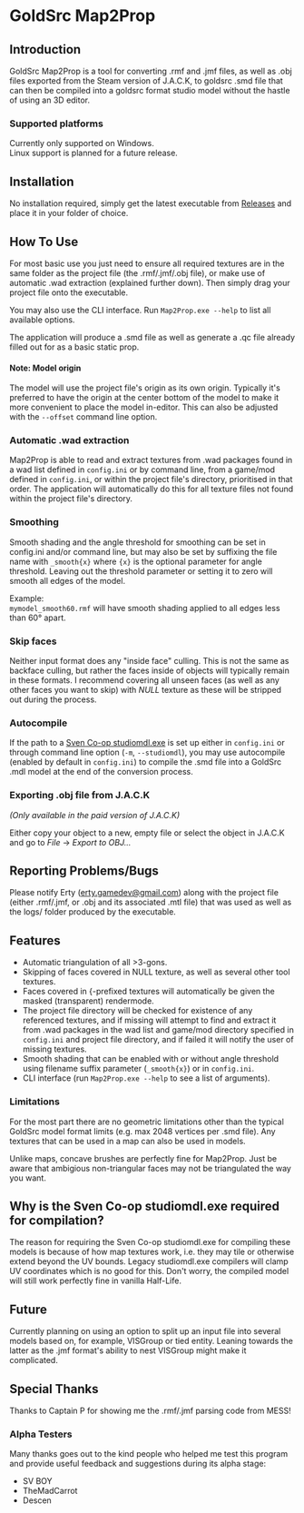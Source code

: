 # GoldSrc Map2Prop

## Introduction

GoldSrc Map2Prop is a tool for converting .rmf and .jmf files, as well as .obj files exported from the Steam version of J.A.C.K, to goldsrc .smd file that can then be compiled into a goldsrc format studio model without the hastle of using an 3D editor.

### Supported platforms
Currently only supported on Windows.<br>
Linux support is planned for a future release.

## Installation

No installation required, simply get the latest executable from [Releases](https://github.com/Erty-Gamedev/GoldSrc-Map2Prop/releases) and place it in your folder of choice.

## How To Use

For most basic use you just need to ensure all required textures are in the same folder as the project file (the .rmf/.jmf/.obj file), or make use of automatic .wad extraction (explained further down). Then simply drag your project file onto the executable.

You may also use the CLI interface. Run `Map2Prop.exe --help` to list all available options.

The application will produce a .smd file as well as generate a .qc file already filled out for as a basic static prop.

#### Note: Model origin

The model will use the project file's origin as its own origin. Typically it's preferred to have the origin at the center bottom of the model to make it more convenient to place the model in-editor. This can also be adjusted with the `--offset` command line option.

### Automatic .wad extraction

Map2Prop is able to read and extract textures from .wad packages found in a wad list defined in `config.ini` or by command line, from a game/mod defined in `config.ini`, or within the project file's directory, prioritised in that order. The application will automatically do this for all texture files not found within the project file's directory.

### Smoothing

Smooth shading and the angle threshold for smoothing can be set in config.ini and/or command line, but may also be set by suffixing the file name with `_smooth{x}` where `{x}` is the optional parameter for angle threshold. Leaving out the threshold parameter or setting it to zero will smooth all edges of the model.

Example:<br>`mymodel_smooth60.rmf` will have smooth shading applied to all edges less than 60° apart.

### Skip faces

Neither input format does any "inside face" culling. This is not the same as backface culling, but rather the faces inside of objects will typically remain in these formats.
I recommend covering all unseen faces (as well as any other faces you want to skip) with *NULL* texture as these will be stripped out during the process.

### Autocompile

If the path to a [Sven Co-op studiomdl.exe](http://www.the303.org/backups/sven_studiomdl_2019.rar) is set up either in `config.ini` or through command line option (`-m`, `--studiomdl`), you may use autocompile (enabled by default in `config.ini`) to compile the .smd file into a GoldSrc .mdl model at the end of the conversion process.

### Exporting .obj file from J.A.C.K

*(Only available in the paid version of J.A.C.K)*

Either copy your object to a new, empty file or select the object in J.A.C.K and go to *File* -> *Export to OBJ...*

## Reporting Problems/Bugs

Please notify Erty (erty.gamedev@gmail.com) along with the project file (either .rmf/.jmf, or .obj and its associated .mtl file) that was used as well as the logs/ folder produced by the executable.

## Features

* Automatic triangulation of all >3-gons.
* Skipping of faces covered in NULL texture, as well as several other tool textures.
* Faces covered in \{-prefixed textures will automatically be given the masked (transparent) rendermode.
* The project file directory will be checked for existence of any referenced textures, and if missing will attempt to find and extract it from .wad packages in the wad list and game/mod directory specified in `config.ini` and project file directory, and if failed it will notify the user of missing textures.
* Smooth shading that can be enabled with or without angle threshold using filename suffix parameter (`_smooth{x}`) or in `config.ini`.
* CLI interface (run `Map2Prop.exe --help` to see a list of arguments).

### Limitations

For the most part there are no geometric limitations other than the typical GoldSrc model format limits (e.g. max 2048 vertices per .smd file). Any textures that can be used in a map can also be used in models.

Unlike maps, concave brushes are perfectly fine for Map2Prop. Just be aware that ambigious non-triangular faces may not be triangulated the way you want.

## Why is the Sven Co-op studiomdl.exe required for compilation?

The reason for requiring the Sven Co-op studiomdl.exe for compiling these models is because of how map textures work, i.e. they may tile or otherwise extend beyond the UV bounds. Legacy studiomdl.exe compilers will clamp UV coordinates which is no good for this. Don't worry, the compiled model will still work perfectly fine in vanilla Half-Life.

## Future

Currently planning on using an option to split up an input file into several models based on, for example, VISGroup or tied entity. Leaning towards the latter as the .jmf format's ability to nest VISGroup might make it complicated.

## Special Thanks

Thanks to Captain P for showing me the .rmf/.jmf parsing code from MESS!

### Alpha Testers
Many thanks goes out to the kind people who helped me test this program and provide useful feedback and suggestions during its alpha stage:
* SV BOY
* TheMadCarrot
* Descen
